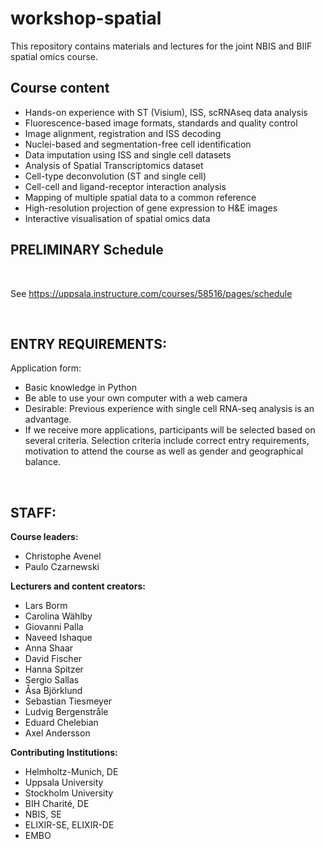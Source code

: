 # workshop-spatial

This repository contains materials and lectures for the joint NBIS and BIIF spatial omics course.



## Course content


- Hands-on experience with ST (Visium), ISS, scRNAseq data analysis
- Fluorescence-based image formats, standards and quality control
- Image alignment, registration and ISS decoding
- Nuclei-based and segmentation-free cell identification
- Data imputation using ISS and single cell datasets
- Analysis of Spatial Transcriptomics dataset
- Cell-type deconvolution (ST and single cell)
- Cell-cell and ligand-receptor interaction analysis
- Mapping of multiple spatial data to a common reference
- High-resolution projection of gene expression to H&E images
- Interactive visualisation of spatial omics data




## PRELIMINARY Schedule

<br/>

See https://uppsala.instructure.com/courses/58516/pages/schedule


<br/>


## ENTRY REQUIREMENTS:

Application form:

- Basic knowledge in Python
- Be able to use your own computer with a web camera
- Desirable: Previous experience with single cell RNA-seq analysis is an advantage.
- If we receive more applications, participants will be selected based on several criteria. Selection criteria include correct entry requirements, motivation to attend the course as well as gender and geographical balance.


<br/>


## STAFF:

**Course leaders:**
- Christophe Avenel
- Paulo Czarnewski

**Lecturers and content creators:**
- Lars Borm
- Carolina Wählby
- Giovanni Palla
- Naveed Ishaque
- Anna Shaar
- David Fischer
- Hanna Spitzer
- Sergio Sallas
- Åsa Björklund
- Sebastian Tiesmeyer
- Ludvig Bergenstråle
- Eduard Chelebian
- Axel Andersson

**Contributing Institutions:**
- Helmholtz-Munich, DE
- Uppsala University
- Stockholm University
- BIH Charité, DE
- NBIS, SE
- ELIXIR-SE, ELIXIR-DE
- EMBO
